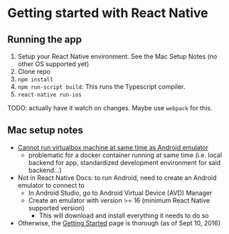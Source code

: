 # Getting started with React Native

## Running the app

1. Setup your React Native environment. See the Mac Setup Notes (no other OS supported yet)
1. Clone repo
1. `npm install`
1. `npm run-script build`: This runs the Typescript compiler.
1. `react-native run-ios`

TODO: actually have it watch on changes. Maybe use `webpack` for this.

## Mac setup notes

* [Cannot run virtualbox machine at same time as Android emulator](https://www.virtualbox.org/ticket/14294)
    * problematic for a docker container running at same time (i.e. local backend for app,
        standardized development environment for said backend...)
* Not in React Native Docs: to run Android, need to create an Android emulator to connect to
    * In Android Studio, go to Android Virtual Device (AVD) Manager
    * Create an emulator with version >= 16 (minimum React Native supported version)
        * This will download and install everything it needs to do so
* Otherwise, the [Getting Started](https://facebook.github.io/react-native/docs/getting-started.html)
    page is thorough (as of Sept 10, 2016)
